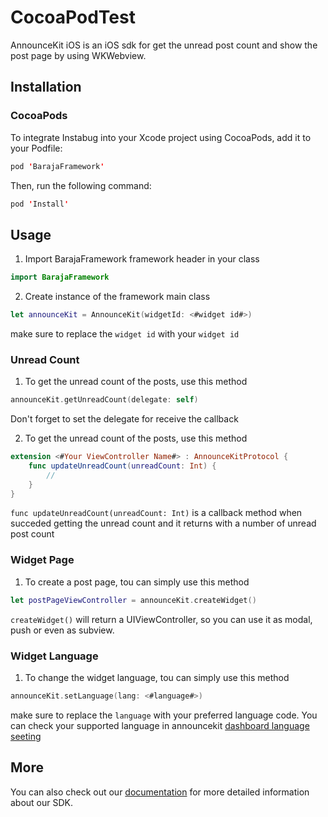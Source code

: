 # CocoaPodTest
AnnounceKit iOS is an iOS sdk for get the unread post count and show the post page by using WKWebview.

## Installation
### CocoaPods
To integrate Instabug into your Xcode project using CocoaPods, add it to your Podfile:
```swift
pod 'BarajaFramework'
```
Then, run the following command:
```swift
pod 'Install'
```

## Usage
1.  Import BarajaFramework framework header in your class
```swift
import BarajaFramework
```
2.  Create instance of the framework main class
```swift
let announceKit = AnnounceKit(widgetId: <#widget id#>)
```
make sure to replace the ```widget id``` with your ```widget id```

### Unread Count
1.  To get the unread count of the posts, use this method
```swift
announceKit.getUnreadCount(delegate: self)
```
Don't forget to set the delegate for receive the callback

2.  To get the unread count of the posts, use this method
```swift
extension <#Your ViewController Name#> : AnnounceKitProtocol {
    func updateUnreadCount(unreadCount: Int) {
        //
    }
}
```
```func updateUnreadCount(unreadCount: Int)``` is a callback method when succeded getting the unread count and it returns with a number of unread post count

### Widget Page
1.  To create a post page, tou can simply use this method
```swift
let postPageViewController = announceKit.createWidget()
```
```createWidget()``` will return a UIViewController, so you can use it as modal, push or even as subview.

### Widget Language
1.  To change the widget language, tou can simply use this method
```swift
announceKit.setLanguage(lang: <#language#>)
```
make sure to replace the ```language``` with your preferred language code. You can check your supported language in announcekit [dashboard language seeting](https://announcekit.app/dashboard/settings)


## More
You can also check out our [documentation](https://announcekit.app/docs) for more detailed information about our SDK.
